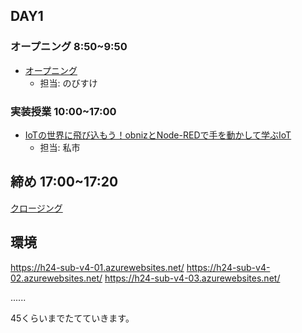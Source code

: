 ## DAY1

### オープニング 8:50~9:50

- [オープニング](https://www.canva.com/design/DAGEtkz_owM/S1HwowuuQx4AK8oVmpi0HQ/edit)
    - 担当: のびすけ

### 実装授業 10:00~17:00

- [IoTの世界に飛び込もう！obnizとNode-REDで手を動かして学ぶIoT](./dev_lesson)
    - 担当: 私市

## 締め 17:00~17:20

[クロージング](https://www.canva.com/design/DAGEwjqI__8/N9VlTDkLUwIRN05xbID3lg/edit)

## 環境

https://h24-sub-v4-01.azurewebsites.net/
https://h24-sub-v4-02.azurewebsites.net/
https://h24-sub-v4-03.azurewebsites.net/

......


45くらいまでたてていきます。